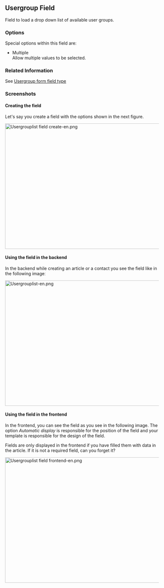 <!-- Filename: J3.x:Adding_custom_fields/Usergroup_Field / Display title: Adding custom fields/Usergroup Field -->

## Usergroup Field

Field to load a drop down list of available user groups.

### Options

Special options within this field are:

- Multiple  
  Allow multiple values to be selected.

### Related Information

See [Usergroup form field
type](https://docs.joomla.org/Usergroup_form_field_type "Special:MyLanguage/Usergroup form field type")

### Screenshots

#### Creating the field

Let's say you create a field with the options shown in the next figure.

<img
src="https://docs.joomla.org/images/thumb/2/24/Usergrouplist_field_create-en.png/800px-Usergrouplist_field_create-en.png"
decoding="async"
srcset="https://docs.joomla.org/images/thumb/2/24/Usergrouplist_field_create-en.png/1200px-Usergrouplist_field_create-en.png 1.5x, https://docs.joomla.org/images/2/24/Usergrouplist_field_create-en.png 2x"
data-file-width="1291" data-file-height="661" width="800" height="410"
alt="Usergrouplist field create-en.png" />

#### Using the field in the backend

In the backend while creating an article or a contact you see the field
like in the following imageː

<img
src="https://docs.joomla.org/images/thumb/3/38/Usergrouplist-en.png/800px-Usergrouplist-en.png"
decoding="async"
srcset="https://docs.joomla.org/images/thumb/3/38/Usergrouplist-en.png/1200px-Usergrouplist-en.png 1.5x, https://docs.joomla.org/images/3/38/Usergrouplist-en.png 2x"
data-file-width="1291" data-file-height="661" width="800" height="410"
alt="Usergrouplist-en.png" />

#### Using the field in the frontend

In the frontend, you can see the field as you see in the following
image. The option *Automatic display* is responsible for the position of
the field and your template is responsible for the design of the
field.

Fields are only displayed in the frontend if you have filled them with
data in the article. If it is not a required field, can you forget it?

<img
src="https://docs.joomla.org/images/thumb/a/a0/Usergrouplist_field_frontend-en.png/800px-Usergrouplist_field_frontend-en.png"
decoding="async"
srcset="https://docs.joomla.org/images/thumb/a/a0/Usergrouplist_field_frontend-en.png/1200px-Usergrouplist_field_frontend-en.png 1.5x, https://docs.joomla.org/images/a/a0/Usergrouplist_field_frontend-en.png 2x"
data-file-width="1291" data-file-height="661" width="800" height="410"
alt="Usergrouplist field frontend-en.png" />
